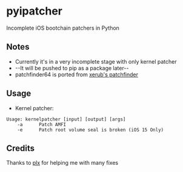 # pyipatcher
Incomplete iOS bootchain patchers in Python
## Notes
* Currently it's in a very incomplete stage with only kernel patcher
* --It will be pushed to pip as a package later--
* patchfinder64 is ported from [xerub's patchfinder](https://github.com/xerub/patchfinder64)
## Usage
* Kernel patcher:
```
Usage: kernelpatcher [input] [output] [args]
	-a		Patch AMFI
	-e		Patch root volume seal is broken (iOS 15 Only)
```
## Credits
Thanks to [plx](https://github.com/justtryingthingsout) for helping me with many fixes
